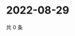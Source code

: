 # 2022-08-29

共 0 条

<!-- BEGIN WEIBO -->
<!-- 最后更新时间 Mon Aug 29 2022 05:16:28 GMT+0800 (China Standard Time) -->

<!-- END WEIBO -->
